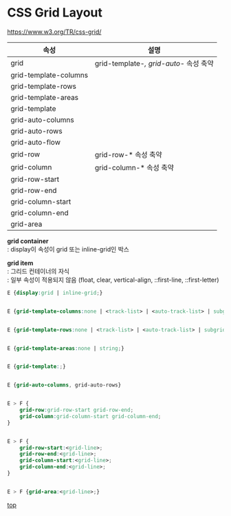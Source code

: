 # CSS Grid Layout

https://www.w3.org/TR/css-grid/   


속성 | 설명
---|---
grid   | grid-template-*, grid-auto-* 속성 축약
grid-template-columns |
grid-template-rows    |
grid-template-areas   |
grid-template     |
grid-auto-columns |
grid-auto-rows    |
grid-auto-flow    |
grid-row          | grid-row-* 속성 축약
grid-column       | grid-column-* 속성 축약
grid-row-start    |
grid-row-end      |
grid-column-start |
grid-column-end   |
grid-area         |


**grid container**   
: display이 속성이 grid 또는 inline-grid인 박스   


**grid item**   
: 그리드 컨테이너의 자식   
: 일부 속성이 적용되지 않음 (float, clear, vertical-align, ::first-line, ::first-letter)


```css
E {display:grid | inline-grid;}


E {grid-template-columns:none | <track-list> | <auto-track-list> | subgrid;}


E {grid-template-rows:none | <track-list> | <auto-track-list> | subgrid;}


E {grid-template-areas:none | string;}


E {grid-template:;}


E {grid-auto-columns, grid-auto-rows}


E > F {
    grid-row:grid-row-start grid-row-end;
    grid-column:grid-column-start grid-column-end;
}


E > F {
    grid-row-start:<grid-line>;
    grid-row-end:<grid-line>;
    grid-column-start:<grid-line>;
    grid-column-end:<grid-line>;
}


E > F {grid-area:<grid-line>;}
```



[top](#)
